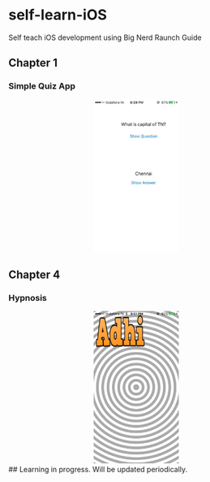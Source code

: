 # self-learn-iOS
Self teach iOS development using Big Nerd Raunch Guide

## Chapter 1
### Simple Quiz App
<center><img src="Screenshots/Chapter1.jpg" height="300"></center>

## Chapter 4
### Hypnosis
<center><img src="Screenshots/Chapter4.jpg" height="300"></center>
## Learning in progress. Will be updated periodically.
